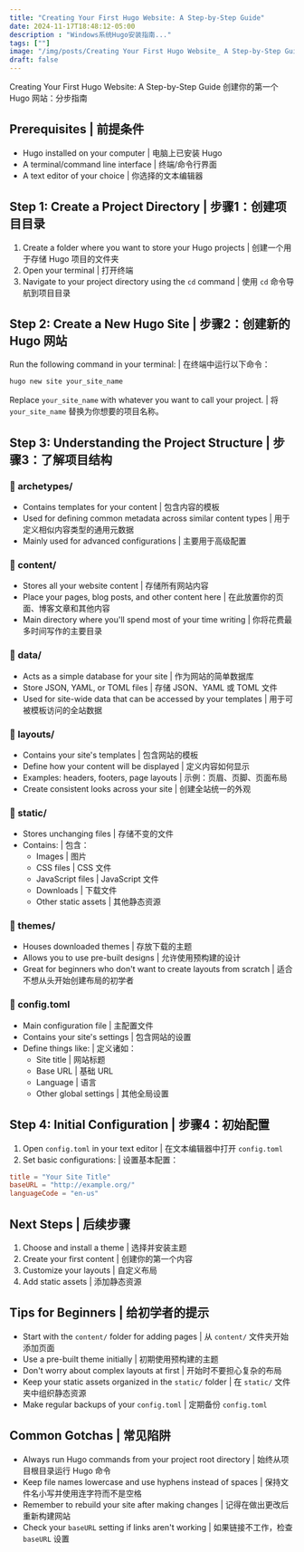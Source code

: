 ```yaml
---
title: "Creating Your First Hugo Website: A Step-by-Step Guide"
date: 2024-11-17T18:48:12-05:00
description : "Windows系统Hugo安装指南..."
tags: [""]
image: "/img/posts/Creating Your First Hugo Website_ A Step-by-Step Guide cover photo.png"
draft: false
---
```


Creating Your First Hugo Website: A Step-by-Step Guide
创建你的第一个 Hugo 网站：分步指南

## Prerequisites | 前提条件
- Hugo installed on your computer | 电脑上已安装 Hugo
- A terminal/command line interface | 终端/命令行界面
- A text editor of your choice | 你选择的文本编辑器

## Step 1: Create a Project Directory | 步骤1：创建项目目录
1. Create a folder where you want to store your Hugo projects | 创建一个用于存储 Hugo 项目的文件夹
2. Open your terminal | 打开终端
3. Navigate to your project directory using the `cd` command | 使用 `cd` 命令导航到项目目录

## Step 2: Create a New Hugo Site | 步骤2：创建新的 Hugo 网站
Run the following command in your terminal: | 在终端中运行以下命令：
```bash
hugo new site your_site_name
```
Replace `your_site_name` with whatever you want to call your project. | 将 `your_site_name` 替换为你想要的项目名称。

## Step 3: Understanding the Project Structure | 步骤3：了解项目结构

### 📁 archetypes/
- Contains templates for your content | 包含内容的模板
- Used for defining common metadata across similar content types | 用于定义相似内容类型的通用元数据
- Mainly used for advanced configurations | 主要用于高级配置

### 📁 content/
- Stores all your website content | 存储所有网站内容
- Place your pages, blog posts, and other content here | 在此放置你的页面、博客文章和其他内容
- Main directory where you'll spend most of your time writing | 你将花费最多时间写作的主要目录

### 📁 data/
- Acts as a simple database for your site | 作为网站的简单数据库
- Store JSON, YAML, or TOML files | 存储 JSON、YAML 或 TOML 文件
- Used for site-wide data that can be accessed by your templates | 用于可被模板访问的全站数据

### 📁 layouts/
- Contains your site's templates | 包含网站的模板
- Define how your content will be displayed | 定义内容如何显示
- Examples: headers, footers, page layouts | 示例：页眉、页脚、页面布局
- Create consistent looks across your site | 创建全站统一的外观

### 📁 static/
- Stores unchanging files | 存储不变的文件
- Contains: | 包含：
  - Images | 图片
  - CSS files | CSS 文件
  - JavaScript files | JavaScript 文件
  - Downloads | 下载文件
  - Other static assets | 其他静态资源

### 📁 themes/
- Houses downloaded themes | 存放下载的主题
- Allows you to use pre-built designs | 允许使用预构建的设计
- Great for beginners who don't want to create layouts from scratch | 适合不想从头开始创建布局的初学者

### 📄 config.toml
- Main configuration file | 主配置文件
- Contains your site's settings | 包含网站的设置
- Define things like: | 定义诸如：
  - Site title | 网站标题
  - Base URL | 基础 URL
  - Language | 语言
  - Other global settings | 其他全局设置

## Step 4: Initial Configuration | 步骤4：初始配置
1. Open `config.toml` in your text editor | 在文本编辑器中打开 `config.toml`
2. Set basic configurations: | 设置基本配置：
```toml
title = "Your Site Title"
baseURL = "http://example.org/"
languageCode = "en-us"
```

## Next Steps | 后续步骤
1. Choose and install a theme | 选择并安装主题
2. Create your first content | 创建你的第一个内容
3. Customize your layouts | 自定义布局
4. Add static assets | 添加静态资源

## Tips for Beginners | 给初学者的提示
- Start with the `content/` folder for adding pages | 从 `content/` 文件夹开始添加页面
- Use a pre-built theme initially | 初期使用预构建的主题
- Don't worry about complex layouts at first | 开始时不要担心复杂的布局
- Keep your static assets organized in the `static/` folder | 在 `static/` 文件夹中组织静态资源
- Make regular backups of your `config.toml` | 定期备份 `config.toml`

## Common Gotchas | 常见陷阱
- Always run Hugo commands from your project root directory | 始终从项目根目录运行 Hugo 命令
- Keep file names lowercase and use hyphens instead of spaces | 保持文件名小写并使用连字符而不是空格
- Remember to rebuild your site after making changes | 记得在做出更改后重新构建网站
- Check your `baseURL` setting if links aren't working | 如果链接不工作，检查 `baseURL` 设置
